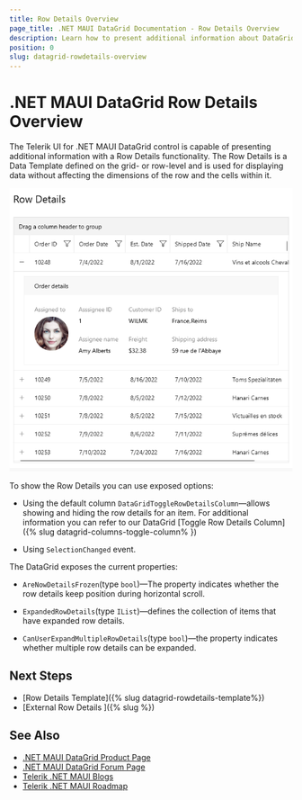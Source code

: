 ```yaml
---
title: Row Details Overview
page_title: .NET MAUI DataGrid Documentation - Row Details Overview
description: Learn how to present additional information about DataGrid row by using row details functionality.
position: 0
slug: datagrid-rowdetails-overview
---
```


# .NET MAUI DataGrid Row Details Overview

The Telerik UI for .NET MAUI DataGrid control is capable of presenting additional information with a Row Details functionality. The Row Details is a Data Template defined on the grid- or row-level and is used for displaying data without affecting the dimensions of the row and the cells within it.

![DataGrid Row Details Overview](images/datagrid-row-details.png)

To show the Row Details you can use exposed options:

- Using the default column `DataGridToggleRowDetailsColumn`&mdash;allows showing and hiding the row details for an item. For additional information you can refer to our DataGrid [Toggle Row Details Column]({% slug datagrid-columns-toggle-column% })

- Using `SelectionChanged` event.

The DataGrid exposes the current properties:

* `AreNowDetailsFrozen`(type `bool`)&mdash;The property indicates whether the row details keep position during horizontal scroll.

* `ExpandedRowDetails`(type `IList`)&mdash;defines the collection of items that have expanded row details.

* `CanUserExpandMultipleRowDetails`(type `bool`)&mdash;the property indicates whether multiple row details can be expanded.

## Next Steps

- [Row Details Template]({% slug datagrid-rowdetails-template%})
- [External Row Details ]({% slug %})

## See Also

- [.NET MAUI DataGrid Product Page](https://www.telerik.com/maui-ui/datagrid)
- [.NET MAUI DataGrid Forum Page](https://www.telerik.com/forums/maui?tagId=1801)
- [Telerik .NET MAUI Blogs](https://www.telerik.com/blogs/mobile-net-maui)
- [Telerik .NET MAUI Roadmap](https://www.telerik.com/support/whats-new/maui-ui/roadmap)
